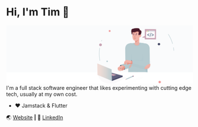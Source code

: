 # Hi, I'm Tim 👋

![bg][banner]
I'm a full stack software engineer that likes experimenting with cutting edge tech, usually at my own cost.
- ❤️ Jamstack & Flutter

🌏 [Website][website] **|**
👔 [LinkedIn][linkedin]

[banner]: https://raw.githubusercontent.com/timeitel/timeitel/master/banner.svg
[website]: https://timeitel.com
[linkedin]: https://www.linkedin.com/in/tim-eitel/
